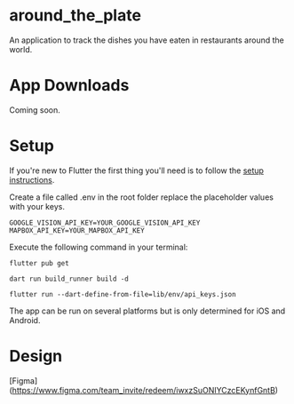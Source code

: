 # around_the_plate

An application to track the dishes you have eaten in restaurants around the world.

# App Downloads

Coming soon.


# Setup

If you're new to Flutter the first thing you'll need is to follow the [setup instructions](https://docs.flutter.dev/get-started/install).

Create a file called .env in the root folder replace the placeholder values with your keys.
```
GOOGLE_VISION_API_KEY=YOUR_GOOGLE_VISION_API_KEY
MAPBOX_API_KEY=YOUR_MAPBOX_API_KEY
```


Execute the following command in your terminal:
```
flutter pub get
```
```
dart run build_runner build -d 
```
```
flutter run --dart-define-from-file=lib/env/api_keys.json
```
The app can be run on several platforms but is only determined for iOS and Android.

# Design

[Figma] (https://www.figma.com/team_invite/redeem/iwxzSuONIYCzcEKynfGntB)